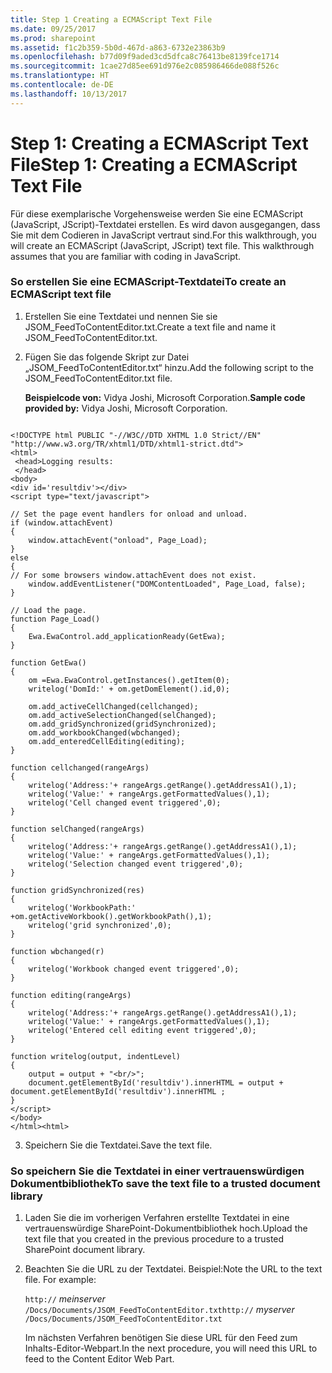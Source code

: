 ```yaml
---
title: Step 1 Creating a ECMAScript Text File
ms.date: 09/25/2017
ms.prod: sharepoint
ms.assetid: f1c2b359-5b0d-467d-a863-6732e23863b9
ms.openlocfilehash: b77d09f9aded3cd5dfca8c76413be8139fce1714
ms.sourcegitcommit: 1cae27d85ee691d976e2c085986466de088f526c
ms.translationtype: HT
ms.contentlocale: de-DE
ms.lasthandoff: 10/13/2017
---
```

# <a name="step-1-creating-a-ecmascript-text-file"></a><span data-ttu-id="a9fcc-102">Step 1: Creating a ECMAScript Text File</span><span class="sxs-lookup"><span data-stu-id="a9fcc-102">Step 1: Creating a ECMAScript Text File</span></span>

<span data-ttu-id="a9fcc-p101">Für diese exemplarische Vorgehensweise werden Sie eine ECMAScript (JavaScript, JScript)-Textdatei erstellen. Es wird davon ausgegangen, dass Sie mit dem Codieren in JavaScript vertraut sind.</span><span class="sxs-lookup"><span data-stu-id="a9fcc-p101">For this walkthrough, you will create an ECMAScript (JavaScript, JScript) text file. This walkthrough assumes that you are familiar with coding in JavaScript.</span></span> 
  
    
    


### <a name="to-create-an-ecmascript-text-file"></a><span data-ttu-id="a9fcc-105">So erstellen Sie eine ECMAScript-Textdatei</span><span class="sxs-lookup"><span data-stu-id="a9fcc-105">To create an ECMAScript text file</span></span>


1. <span data-ttu-id="a9fcc-106">Erstellen Sie eine Textdatei und nennen Sie sie JSOM_FeedToContentEditor.txt.</span><span class="sxs-lookup"><span data-stu-id="a9fcc-106">Create a text file and name it JSOM_FeedToContentEditor.txt.</span></span>
    
  
2. <span data-ttu-id="a9fcc-107">Fügen Sie das folgende Skript zur Datei „JSOM_FeedToContentEditor.txt“ hinzu.</span><span class="sxs-lookup"><span data-stu-id="a9fcc-107">Add the following script to the JSOM_FeedToContentEditor.txt file.</span></span>
    
    <span data-ttu-id="a9fcc-108">**Beispielcode von:** Vidya Joshi, Microsoft Corporation.</span><span class="sxs-lookup"><span data-stu-id="a9fcc-108">**Sample code provided by:** Vidya Joshi, Microsoft Corporation.</span></span>
    


```
  
<!DOCTYPE html PUBLIC "-//W3C//DTD XHTML 1.0 Strict//EN" "http://www.w3.org/TR/xhtml1/DTD/xhtml1-strict.dtd">
<html>
 <head>Logging results:
 </head>
<body>
<div id='resultdiv'></div>
<script type="text/javascript">         

// Set the page event handlers for onload and unload.
if (window.attachEvent) 
{
    window.attachEvent("onload", Page_Load);
} 
else 
{
// For some browsers window.attachEvent does not exist.
    window.addEventListener("DOMContentLoaded", Page_Load, false);
}

// Load the page. 
function Page_Load() 
{
    Ewa.EwaControl.add_applicationReady(GetEwa);
}

function GetEwa()
{
    om =Ewa.EwaControl.getInstances().getItem(0);
    writelog('DomId:' + om.getDomElement().id,0);

    om.add_activeCellChanged(cellchanged);
    om.add_activeSelectionChanged(selChanged);
    om.add_gridSynchronized(gridSynchronized);
    om.add_workbookChanged(wbchanged);
    om.add_enteredCellEditing(editing);
}

function cellchanged(rangeArgs)
{
    writelog('Address:'+ rangeArgs.getRange().getAddressA1(),1);
    writelog('Value:' + rangeArgs.getFormattedValues(),1);
    writelog('Cell changed event triggered',0);
}

function selChanged(rangeArgs)
{
    writelog('Address:'+ rangeArgs.getRange().getAddressA1(),1);
    writelog('Value:' + rangeArgs.getFormattedValues(),1);
    writelog('Selection changed event triggered',0);
}

function gridSynchronized(res)
{
    writelog('WorkbookPath:' +om.getActiveWorkbook().getWorkbookPath(),1);
    writelog('grid synchronized',0);
}

function wbchanged(r)
{
    writelog('Workbook changed event triggered',0);
}

function editing(rangeArgs)
{
    writelog('Address:'+ rangeArgs.getRange().getAddressA1(),1);
    writelog('Value:' + rangeArgs.getFormattedValues(),1);
    writelog('Entered cell editing event triggered',0);
}

function writelog(output, indentLevel)
{
    output = output + "<br/>";
    document.getElementById('resultdiv').innerHTML = output + document.getElementById('resultdiv').innerHTML ;
}
</script>  
</body>
</html><html> 

```

3. <span data-ttu-id="a9fcc-109">Speichern Sie die Textdatei.</span><span class="sxs-lookup"><span data-stu-id="a9fcc-109">Save the text file.</span></span>
    
  

### <a name="to-save-the-text-file-to-a-trusted-document-library"></a><span data-ttu-id="a9fcc-110">So speichern Sie die Textdatei in einer vertrauenswürdigen Dokumentbibliothek</span><span class="sxs-lookup"><span data-stu-id="a9fcc-110">To save the text file to a trusted document library</span></span>


1. <span data-ttu-id="a9fcc-111">Laden Sie die im vorherigen Verfahren erstellte Textdatei in eine vertrauenswürdige SharePoint-Dokumentbibliothek hoch.</span><span class="sxs-lookup"><span data-stu-id="a9fcc-111">Upload the text file that you created in the previous procedure to a trusted SharePoint document library.</span></span> 
    
  
2. <span data-ttu-id="a9fcc-p102">Beachten Sie die URL zu der Textdatei. Beispiel:</span><span class="sxs-lookup"><span data-stu-id="a9fcc-p102">Note the URL to the text file. For example:</span></span>
    
     <span data-ttu-id="a9fcc-114">`http://` _meinserver_ `/Docs/Documents/JSOM_FeedToContentEditor.txt`</span><span class="sxs-lookup"><span data-stu-id="a9fcc-114">`http://` _myserver_ `/Docs/Documents/JSOM_FeedToContentEditor.txt`</span></span>
    
    <span data-ttu-id="a9fcc-115">Im nächsten Verfahren benötigen Sie diese URL für den Feed zum Inhalts-Editor-Webpart.</span><span class="sxs-lookup"><span data-stu-id="a9fcc-115">In the next procedure, you will need this URL to feed to the Content Editor Web Part.</span></span>
    
  

